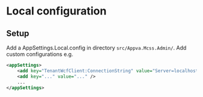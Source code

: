 # Local configuration

## Setup

Add a AppSettings.Local.config in directory `src/Appva.Mcss.Admin/`.
Add custom configurations e.g.

```xml
<appSettings>
    <add key="TenantWcfClient:ConnectionString" value="Server=localhost;Database=...;Trusted_Connection=False;User ID=...;Password=..."/>
	<add key="..." value="..." />
	...
</appSettings>
```